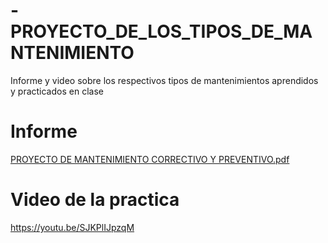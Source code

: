 # -PROYECTO_DE_LOS_TIPOS_DE_MANTENIMIENTO
Informe y video sobre los respectivos tipos de mantenimientos aprendidos y practicados en clase
# Informe 
[PROYECTO DE MANTENIMIENTO CORRECTIVO Y PREVENTIVO.pdf](https://github.com/Christopher9653/-PROYECTO_DE_LOS_TIPOS_DE_MANTENIMIENTO/files/12137404/PROYECTO.DE.MANTENIMIENTO.CORRECTIVO.Y.PREVENTIVO.pdf)
#
# Video de la practica 
https://youtu.be/SJKPlIJpzqM
